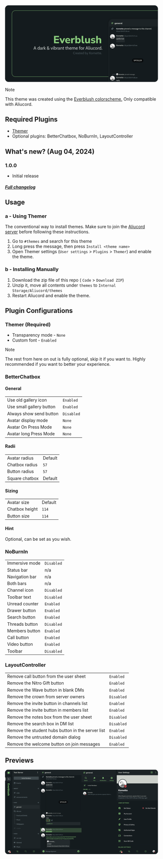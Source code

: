 ![title](previews/title.png)

> [!NOTE]
> This theme was created using the [Everblush colorscheme.](https://github.com/Everblush/everblush) Only compatible with Aliucord.

## Required Plugins
- [Themer](https://github.com/Vendicated/AliucordPlugins/tree/main/Themer)
- Optional plugins: BetterChatbox, NoBurnIn, LayoutController

## What's new? (Aug 04, 2024)

### 1.0.0
- Initial release

#####  [Full changelog](https://github.com/kartoflu/everblush/blob/main/CHANGELOG.md)

## Usage

### a - Using Themer
The conventional way to install themes. Make sure to join the [Aliucord server](https://discord.gg/EsNDvBaHVU) before following these instructions.

1. Go to `#themes` and search for this theme
2. Long press the message, then press `Install <theme name>`
3. Open Themer settings (`User settings` > `Plugins` > `Themer`) and enable the theme.

### b - Installing Manually

1. Download the zip file of this repo ( `Code` > `Download ZIP`)
2. Unzip it, move all contents under `themes` to `Internal Storage/Aliucord/themes`
3. Restart Aliucord and enable the theme.

## Plugin Configurations

### Themer (Required)
  - Transparency mode - `None`
  - Custom font - `Enabled`

> [!NOTE]
> The rest from here on out is fully optional, skip it if you want to. Highly recommended if you want to better your experience.

### BetterChatbox
#### General
<table>
  <tr>
    <td>Use old gallery icon</td>
    <td><code>Enabled</code></td>
  </tr>
  <tr>
    <td>Use small gallery button</td>
    <td><code>Enabled</code></td>
  </tr>
  <tr>
    <td>Always show send button</td>
    <td><code>Disabled</code></td>
  </tr>
  <tr>
    <td>Avatar display mode</td>
    <td><code>None</code></td>
  </tr>
  <tr>
    <td>Avatar On Press Mode</td>
    <td><code>None</code></td>
  </tr>
  <tr>
    <td>Avatar long Press Mode</td>
    <td><code>None</code></td>
  </tr>
</table>

#### Radii
<table>
  <tr>
    <td>Avatar radius</td>
    <td>Default</td>
  </tr>
  <tr>
    <td>Chatbox radius</td>
    <td><code>57</code></td>
  </tr>
  <tr>
    <td>Button radius</td>
    <td><code>57</code></td>
  </tr>
  <tr>
    <td>Square chatbox</td>
    <td>Default</td>
  </tr>
</table>

#### Sizing
<table>
  <tr>
    <td>Avatar size</td>
    <td>Default</td>
  </tr>
  <tr>
    <td>Chatbox height</td>
    <td><code>114</code></td>
  </tr>
  <tr>
    <td>Button size</td>
    <td><code>114</code></td>
  </tr>
</table>

#### Hint
Optional, can be set as you wish.

### NoBurnIn
<table>
  <tr>
    <td>Immersive mode</td>
    <td><code>Disabled</code></td>
  </tr>
  <tr>
    <td>Status bar</td>
    <td>n/a</td>
  </tr>
  <tr>
    <td>Navigation bar</td>
    <td>n/a</td>
  </tr>
  <tr>
    <td>Both bars</td>
    <td>n/a</td>
  </tr>
  <tr>
    <td>Channel icon</td>
    <td><code>Disabled</code></td>
  </tr>
  <tr>
    <td>Toolbar text</td>
    <td><code>Disabled</code></td>
  </tr>
  <tr>
    <td>Unread counter</td>
    <td><code>Enabled</code></td>
  </tr>
  <tr>
    <td>Drawer button</td>
    <td><code>Enabled</code></td>
  </tr>
  <tr>
    <td>Search button</td>
    <td><code>Enabled</code></td>
  </tr>
  <tr>
    <td>Threads button</td>
    <td><code>Disabled</code></td>
  </tr>
  <tr>
    <td>Members button</td>
    <td><code>Enabled</code></td>
  </tr>
  <tr>
    <td>Call button</td>
    <td><code>Enabled</code></td>
  </tr>
  <tr>
    <td>Video button</td>
    <td><code>Enabled</code></td>
  </tr>
  <tr>
    <td>Toolbar</td>
    <td><code>Disabled</code></td>
  </tr>
</table>

### LayoutController
<table>
  <tr>
    <td>Remove call button from the user sheet</td>
    <td><code>Enabled</code></td>
  </tr>
  <tr>
    <td>Remove the Nitro Gift button</td>
    <td><code>Enabled</code></td>
  </tr>
  <tr>
    <td>Remove the Wave button in blank DMs</td>
    <td><code>Enabled</code></td>
  </tr>
  <tr>
    <td>Remove the crown from server owners</td>
    <td><code>Disabled</code></td>
  </tr>
  <tr>
    <td>Remove the invite button in channels list</td>
    <td><code>Enabled</code></td>
  </tr>
  <tr>
    <td>Remove the invite button in members list</td>
    <td><code>Enabled</code></td>
  </tr>
  <tr>
    <td>Remove the notes box from the user sheet</td>
    <td><code>Disabled</code></td>
  </tr>
  <tr>
    <td>Remove the search box in DM list</td>
    <td><code>Disabled</code></td>
  </tr>
  <tr>
    <td>Remove the student hubs button in the server list</td>
    <td><code>Enabled</code></td>
  </tr>
  <tr>
    <td>Remove the untrusted domain dialog</td>
    <td><code>Disabled</code></td>
  </tr>
  <tr>
    <td>Remove the welcome button on join messages</td>
    <td><code>Enabled</code></td>
  </tr>
</table>

## Previews

![everblush-previews](https://raw.githubusercontent.com/kartoflu/everblush/main/previews/everblush-previews.png)
